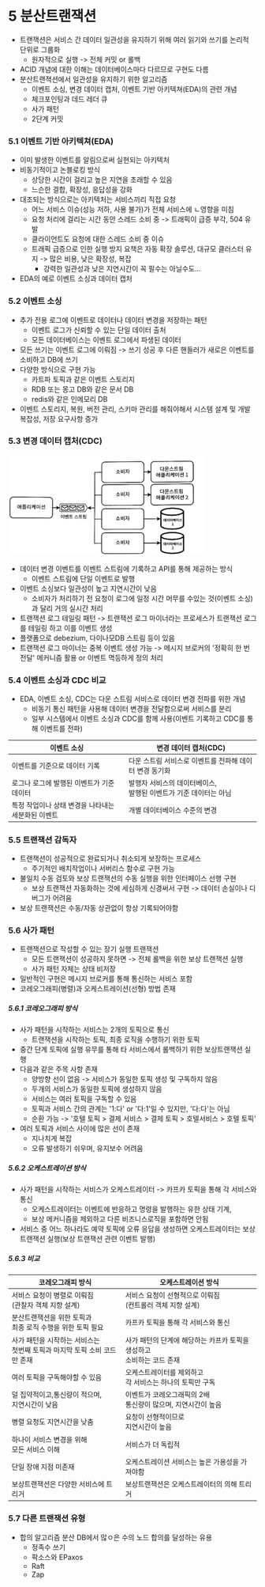 # 5 분산트랜잭션
- 트랜잭션은 서비스 간 데이터 일관성을 유지하기 위해 여러 읽기와 쓰기를 논리적 단위로 그룹화
  - 원자적으로 실행 -> 전체 커밋 or 롤백
- ACID 개념에 대한 이해는 데이터베이스마다 다르므로 구현도 다름
- 분산트랜젹션에서 일관성을 유지하기 위한 알고리즘
  - 이벤트 소싱, 변경 데이터 캡처, 이벤트 기반 아키텍쳐(EDA)의 관련 개념
  - 체크포인팅과 데드 레더 큐
  - 사가 패턴
  - 2단계 커밋
  
### 5.1 이벤트 기반 아키텍쳐(EDA)
- 이미 발생한 이벤트를 알림으로써 실현되는 아키텍처
- 비동기적이고 논블로킹 방식
  - 상당한 시간이 걸리고 높은 지연을 초래할 수 있음
  - 느슨한 결합, 확장성, 응답성을 강화
- 대조되는 방식으로는 아키텍처는 서비스끼리 직접 요청
  - 어느 서비스 이슈(성능 저하, 사용 불가)가 전체 서비스에 ㄴ영향을 미침 
  - 요청 처리에 걸리는 시간 동안 스레드 소비 중 -> 트래픽이 급증 부각, 504 유발
  - 클라이언트도 요청에 대한 스레드 소비 중 이슈
  - 트래픽 급증으로 인한 실행 방지 요책은 자동 확장 솔루션, 대규모 클러스터 유지 -> 많은 비용, 낮은 확장성, 복잡
    - 강력한 일관성과 낮은 지연시간이 꼭 필수는 아닐수도...
- EDA의 예로 이벤트 소싱과 데이터 캡처

### 5.2 이벤트 소싱
- 추가 전용 로그에 이벤트로 데이터나 데이터 변경을 저장하는 패턴
  - 이벤트 로그가 신뢰할 수 있는 단일 데이터 출처
  - 모든 데이터베이스는 이벤트 로그에서 파생된 데이터
- 모든 쓰기는 이벤트 로그에 이뤄짐 -> 쓰기 성공 후 다른 핸들러가 새로은 이벤트를 소비하고 DB에 쓰기
- 다양한 방식으로 구현 가능
  - 카트파 토픽과 같은 이벤트 스토리지
  - RDB 또는 몽고 DB와 같은 문서 DB
  - redis와 같은 인메모리 DB
- 이벤트 스토리지, 복원, 버전 관리, 스키마 관리를 해줘야해서 시스템 설계 및 개발 복잡성, 저장 요구사항 증가

### 5.3 변경 데이터 캡처(CDC)
<img src="img.png" width="400"><br>
- 데이터 변경 이벤트를 이벤트 스트림에 기록하고 API를 통해 제공하는 방식
  - 이벤트 스트림에 단일 이벤트로 발행
- 이벤트 소싱보다 일관성이 높고 지연시간이 낮음
  - 소비자가 처리하기 전 요청이 로그에 일정 시간 머무를 수있는 것(이벤트 소싱)과 달리 거의 실시간 처리
- 트랜잭션 로그 테일링 패턴 -> 트랜잭션 로그 마이너라는 프로세스가 트랜잭션 로그를 테일링 하고 이를 이벤트 생성 
- 플랫폼으로 debezium, 다이나모DB 스트림 등이 있음
- 트랜잭션 로그 마이너는 중복 이벤트 생성 가능 -> 메시지 브로커의 '정확히 한 번 전달' 메커니즘 활용 or 이벤트 멱등하게 정의 처리

### 5.4 이벤트 소싱과 CDC 비교
- EDA, 이벤트 소싱, CDC는 다운 스트림 서비스로 데이터 변경 전파를 위한 개념
  - 비동기 통신 패턴을 사용해 데이터 변경을 전달함으로써 서비스를 분리
  - 일부 시스템에서 이벤트 소싱과 CDC를 함께 사용(이벤트 기록하고 CDC를 통해 이벤트를 전파)

| 이벤트 소싱                       | 변경 데이터 캡처(CDC)                          |
|------------------------------|-----------------------------------------|
| 이벤트를 기준으로 데이터 기록             | 다운 스트림 서비스로 이벤트를 전파해 데이터 변경 동기화         |
| 로그나 로그에 발행된 이벤트가 기준 데이터      | 발행자 서비스의 데이터베이스,<br>발행된 이벤트가 기준 데이터는 아님 |
| 특정 작업이나 상태 변경을 나타내는 세분화된 이벤트 | 개별 데이터베이스 수준의 변경                        |

### 5.5 트랜잭션 감독자
- 트랜잭션이 성공적으로 완료되거나 취소되게 보장하는 프로세스
  - 주기적인 배치작업이나 서버리스 함수로 구현 가능
- 불일치 수동 검토와 보상 트랜잭션의 수동 실행을 위한 인터페이스 선행 구현
  - 보상 트랜잭션 자동화하는 것에 세심하게 신경써서 구현 -> 데이터 손실이나 디버그가 어려움
- 보상 트랜잭션은 수동/자동 상관없이 항상 기록되어야함

### 5.6 사가 패턴
- 트랜잭션으로 작성할 수 있는 장기 실행 트랜잭션
  - 모든 트랜잭션이 성공하지 못하면 -> 전체 롤백을 위한 보상 트랜잭션 실행
  - 사가 패턴 자체는 상태 비저장
- 일반적인 구현은 메시지 브로커를 통해 통신하는 서비스 포함
- 코레오그래피(병렬)과 오케스트레이션(선형) 방법 존재

##### 5.6.1 코레오그래피 방식
- 사가 패턴을 시작하는 서비스는 2개의 토픽으로 통신
  - 트랜잭션을 시작하는 토픽, 최종 로직을 수행하기 위한 토픽
- 중간 단계 토픽에 실행 유무를 통해 타 서비스에서 롤백하기 위한 보상트랜잭션 실행
- 다음과 같은 주목 사항 존재
  - 양방향 선이 없음 -> 서비스가 동일한 토픽 생성 및 구독하지 않음
  - 두개의 서비스가 동일한 토픽에 생성하지 않음
  - 서비스는 여러 토픽을 구독할 수 있음
  - 토픽과 서비스 간의 관계는 '1:다' or '다:1'일 수 있지만, '다:다'는 아님
  - 순환 가능 -> '호텔 토픽 > 결제 서비스 > 결제 토픽 > 호텔서비스 > 호텔 토픽'
- 여러 토픽과 서비스 사이에 많은 선이 존재
  - 지나치게 복잡
  - 오류 발생하기 쉬우며, 유지보수 어려움
##### 5.6.2 오케스트레이션 방식
- 사가 패턴을 시작하는 서비스가 오케스트레이터 -> 카프카 토픽을 통해 각 서비스와 통신
  - 오케스트레이터는 이벤트에 반응하고 명령을 발행하는 유한 상태 기계, 
  - 보상 메커니즘을 제외하고 다른 비즈니스로직을 포함하면 안됨
- 서비스 중 어느 하나라도 예약 토픽에 오류 응답을 생성하면 오케스트레이터는 보상 트랜잭션 실행(보상 트랜잭션 관련 이벤트 발행)
##### 5.6.3 비교

| 코레오그래피 방식                                    | 오케스트레이션 방식                                  |
|----------------------------------------------|---------------------------------------------|
| 서비스 요청이 병렬로 이뤄짐<br>(관찰자 객체 지향 설계)            | 서비스 요청이 선형적으로 이뤄짐<br>(컨트롤러 객체 지향 설계)        |
| 분산트랜잭션을 위한 토픽과<br> 최종 로직 수행을 위한 토픽 필요        | 카프카 토픽을 통해 각 서비스와 통신                        |
| 사가 패턴을 시작하는 서비스는<br>첫번째 토픽과 마지막 토픽 소비 코드만 존재 | 사가 패턴의 단계에 해당하는 카프카 토픽을 생성하고<br> 소비하는 코드 존재 |  
| 여러 토픽을 구독해야할 수 있음                            | 오케스트레이터를 제외하고<br>각 서비스는 하나의 토픽만 구독          |
| 덜 집약적이고,통신량이 적으며,<br>지연시간이 낮음                | 이벤트가 코레오그래픽의 2배<br>통신량이 많으며, 지연시간이 높음       |
| 병렬 요청도 지연시간을 낮춤                              | 요청이 선형적이므로<br>지연시간이 높음                      |
| 하나이 서비스 변경을 위해<br> 모든 서비스 이해                 | 서비스가 더 독립적                                  |
| 단일 장애 지점 미존재                                 | 오케스트레이션 서비스는 높은 가용성을 가져야함                   |
| 보상트랜잭션은 다양한 서비스에 트리거                         | 보상트랜잭션은 오케스트레이터의 의해 트리거                     |

### 5.7 다른 트랜잭션 유형
- 합의 알고리즘 분산 DB에서 많ㅇ은 수의 노드 합의를 달성하는 유용
  - 정족수 쓰기
  - 팍소스와 EPaxos
  - Raft
  - Zap